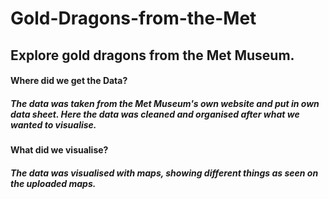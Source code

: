 # **Gold-Dragons-from-the-Met**
## Explore gold dragons from the Met Museum.
#### **Where did we get the Data?**
##### The data was taken from the Met Museum's own website and put in own data sheet. Here the data was cleaned and organised after what we wanted to visualise.
#### **What did we visualise?**
##### The data was visualised with maps, showing different things as seen on the uploaded maps.
